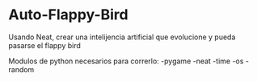 # Auto-Flappy-Bird
 Usando Neat, crear una intelijencia artificial que evolucione y pueda pasarse el flappy bird

Modulos de python necesarios para correrlo: 
  -pygame
  -neat
  -time
  -os
  -random
